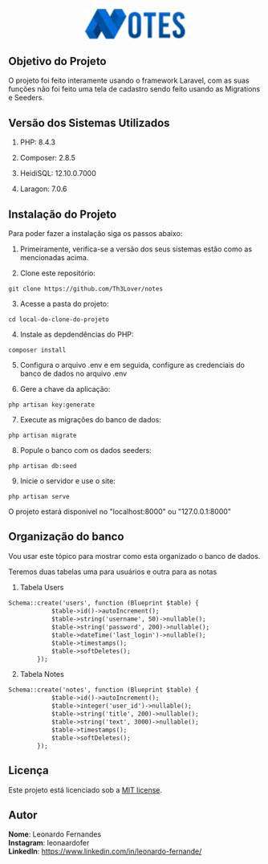 <p align="center"><img src="public/assets/images/logo.png" width="200" alt="Laravel Logo"></a></p>

## Objetivo do Projeto

O projeto foi feito interamente usando o framework Laravel, com as suas funções não foi feito uma tela de cadastro sendo feito usando as Migrations e Seeders.

## Versão dos Sistemas Utilizados

1. PHP: 8.4.3

2. Composer: 2.8.5

3. HeidiSQL: 12.10.0.7000

4. Laragon: 7.0.6

## Instalação do Projeto

Para poder fazer a instalação siga os passos abaixo: 

1. Primeiramente, verifica-se a versão dos seus sistemas estão como as mencionadas acima.

2. Clone este repositório:
```
git clone https://github.com/Th3Lover/notes
```

3. Acesse a pasta do projeto:
```
cd local-do-clone-do-projeto
```

4. Instale as depdendências do PHP:
```
composer install
```

5. Configura o arquivo .env e em seguida, configure as credenciais do banco de dados no arquivo .env

6. Gere a chave da aplicação:
```
php artisan key:generate
```

7. Execute as migrações do banco de dados:
```
php artisan migrate
```

8. Popule o banco com os dados seeders:
```
php artisan db:seed
```

9. Inicie o servidor e use o site:
```
php artisan serve
```
O projeto estará disponivel no "localhost:8000" ou "127.0.0.1:8000"

## Organização do banco

Vou usar este tópico para mostrar como esta organizado o banco de dados.

Teremos duas tabelas uma para usuários e outra para as notas

1. Tabela Users
```
Schema::create('users', function (Blueprint $table) {
            $table->id()->autoIncrement();
            $table->string('username', 50)->nullable();
            $table->string('password', 200)->nullable();
            $table->dateTime('last_login')->nullable();
            $table->timestamps();
            $table->softDeletes();
        });
```

2. Tabela Notes
```
Schema::create('notes', function (Blueprint $table) {
            $table->id()->autoIncrement();
            $table->integer('user_id')->nullable();
            $table->string('title', 200)->nullable();
            $table->string('text', 3000)->nullable();
            $table->timestamps();
            $table->softDeletes();  
        });
```

## Licença

Este projeto está licenciado sob a [MIT license](https://opensource.org/licenses/MIT).

## Autor

**Nome**: Leonardo Fernandes<br>
**Instagram**: leonaardofer<br>
**LinkedIn**: https://www.linkedin.com/in/leonardo-fernande/
